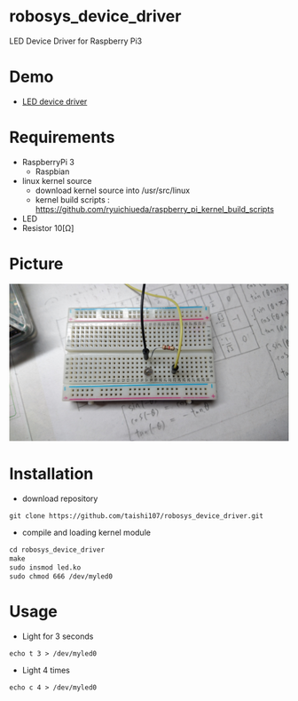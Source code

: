 # robosys_device_driver
LED Device Driver for Raspberry Pi3

# Demo
* [LED device driver]()

# Requirements

- RaspberryPi 3
  - Raspbian
- linux kernel source
  - download kernel source into /usr/src/linux
  - kernel build scripts : https://github.com/ryuichiueda/raspberry_pi_kernel_build_scripts
- LED
- Resistor 10[Ω]

# Picture
![circuit](https://github.com/taishi107/robosys_device_driver/blob/master/DSC_0942.JPG)

# Installation
- download repository
 ```
 git clone https://github.com/taishi107/robosys_device_driver.git
 ```
- compile and loading kernel module  
 ```
 cd robosys_device_driver 
 make  
 sudo insmod led.ko
 sudo chmod 666 /dev/myled0
 ```
 
# Usage
- Light for 3 seconds
```
echo t 3 > /dev/myled0
```
- Light 4 times
```
echo c 4 > /dev/myled0
```
